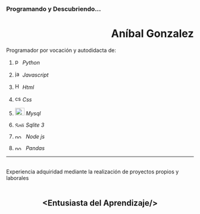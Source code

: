 ### Programando y Descubriendo...


<div align="right">

# Aníbal Gonzalez
</div>

Programador por vocación y autodidacta de:

1. <img src="https://cdn3.emoji.gg/emojis/1887_python.png" width="16px" height="16px" alt="python"></a> _Python_ 

1. <img src="https://cdn3.emoji.gg/emojis/3203-javascript.png" width="16px" height="16px" alt="javascript"></a> _Javascript_ 

1. <img src="https://cdn3.emoji.gg/emojis/HTML.png" width="16px" height="16px" alt="HTML"></a>  _Html_ 

1. <img src="https://cdn3.emoji.gg/emojis/8517-css.png" width="16px" height="16px" alt="css"></a> _Css_ 

1. <img src="https://cdn3.emoji.gg/emojis/3046_MySQL.png" width="25px" height="20px" alt="MySQL"></a> _Mysql_

1. <img src="https://www.vectorlogo.zone/logos/sqlite/sqlite-ar21.svg" width="25px" height="12px" alt="Sqlite 3"> _Sqlite 3_

1. <img src="https://www.vectorlogo.zone/logos/nodejs/nodejs-ar21.svg" width="25px" height="12px" alt="nodejs"> _Node js_

1. <img src="https://upload.wikimedia.org/wikipedia/commons/thumb/e/ed/Pandas_logo.svg/512px-Pandas_logo.svg.png?20200209204934" width="25px" height="12px" alt="nodejs"> _Pandas_

---
<br>
Experiencia adquiridad mediante la realización de proyectos propios y laborales
<br><br>

<div align="center">

## **\<Entusiasta del     Aprendizaje\/>**

</div>




